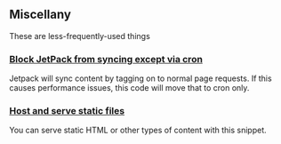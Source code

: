 Miscellany
----------

These are less-frequently-used things

### [Block JetPack from syncing except via cron](jetpack-sync-cron-only.php)
Jetpack will sync content by tagging on to normal page requests. If this causes performance issues, this code will move that to cron only.

### [Host and serve static files](serve-html.php)
You can serve static HTML or other types of content with this snippet.